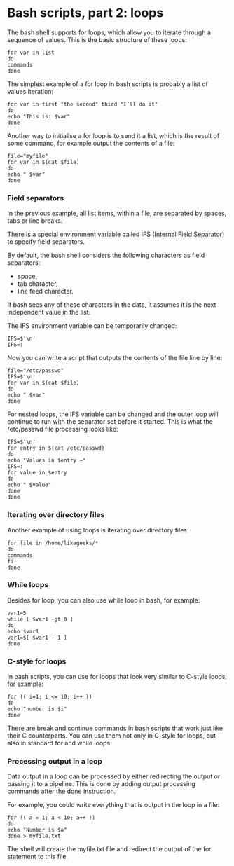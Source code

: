 # Bash scripts, part 2: loops

The bash shell supports for loops, which allow you to iterate through a sequence of values. This is the basic structure of these loops:
```shell
for var in list
do
commands
done
```

The simplest example of a for loop in bash scripts is probably a list of values iteration:
```shell
for var in first "the second" third "I’ll do it"
do
echo "This is: $var"
done
```

Another way to initialise a for loop is to send it a list, which is the result of some command, for example output the contents of a file:
```shell
file="myfile"
for var in $(cat $file)
do
echo " $var"
done
```

### Field separators

In the previous example, all list items, within a file, are separated by spaces, tabs or line breaks.

There is a special environment variable called IFS (Internal Field Separator) to specify field separators.

By default, the bash shell considers the following characters as field separators:
- space,
- tab character,
- line feed character.

If bash sees any of these characters in the data, it assumes it is the next independent value in the list.

The IFS environment variable can be temporarily changed:
```shell
IFS=$'\n'
IFS=:
```

Now you can write a script that outputs the contents of the file line by line:
```shell
file="/etc/passwd"
IFS=$'\n'
for var in $(cat $file)
do
echo " $var"
done
```

For nested loops, the IFS variable can be changed and the outer loop will continue to run with the separator set before it started. This is what the /etc/passwd file processing looks like:
```shell
IFS=$'\n'
for entry in $(cat /etc/passwd)
do
echo "Values in $entry –"
IFS=:
for value in $entry
do
echo " $value"
done
done
```

### Iterating over directory files

Another example of using loops is iterating over directory files:
```shell
for file in /home/likegeeks/*
do
commands
fi
done
```

### While loops

Besides for loop, you can also use while loop in bash, for example:
```shell
var1=5
while [ $var1 -gt 0 ]
do
echo $var1
var1=$[ $var1 - 1 ]
done
```

### C-style for loops

In bash scripts, you can use for loops that look very similar to C-style loops, for example:
```shell
for (( i=1; i <= 10; i++ ))
do
echo "number is $i"
done
```

There are break and continue commands in bash scripts that work just like their C counterparts. You can use them not only in C-style for loops, but also in standard for and while loops.

### Processing output in a loop

Data output in a loop can be processed by either redirecting the output or passing it to a pipeline. This is done by adding output processing commands after the done instruction.


For example, you could write everything that is output in the loop in a file:
```shell
for (( a = 1; a < 10; a++ ))
do
echo "Number is $a"
done > myfile.txt
```

The shell will create the myfile.txt file and redirect the output of the for statement to this file.
